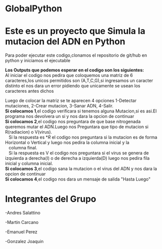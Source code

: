 # GlobalPython
# Este es un proyecto que Simula la mutacion del ADN en Python 
Para poder ejecutar este codigo,clonamos el repositorio de git/hub en python y iniciamos el ejecutable

**Los Outputs que podemos esperar en el codigo son los siguientes:**  
Al iniciar el codigo nos pedira que coloquemos una matriz de 6 caracteres,los unicos permitidos son (A,T,C,G),si ingresamos un caracter distinto el nos dara un error pidiendo que unicamente se usean los caracteres antes dichos 

Luego de colocar la matriz se te aparecen 4 opciones 1-Detectar mutaciones, 2-Crear mutacion, 3-Sanar ADN, 4-Salir.  
**Si colocamos 1**,el codigo verificara si tenemos alguna Mutacion,si es asi.El programa nos devolvera un si y nos dara la opcion de continuar  
**Si colocamos 2**,el codigo nos preguntara de que base nitrogenada queremos mutar el ADN.Luego nos Preguntara que tipo de mutacion si R(radiacion) o V(virus).  
&nbsp;&nbsp;&nbsp;Si la respuesta es **R* el codigo nos preguntara si la mutacion es de forma Horizontal o Vertical y luego nos pedira la columna inicial y la  
&nbsp;&nbsp;&nbsp;columna final.  
&nbsp;&nbsp;&nbsp;Si la respuesta es V el codigo nos preguntara si el virus se genera de izquierda a derecha(I) o de derecha a izquierda(D) luego nos pedira fila inicial y columna inicial.  
**Si colocamos 3**,el codigo sana la mutacion o el virus del ADN y nos dara la opcion de continuar   
**Si colocamos 4**,el codigo nos dara un mensaje de salida "Hasta Luego"  

# Integrantes del Grupo 

  -Andres Salattino
  
  -Martin Carcano
  
  -Emanuel Perez 
  
  -Gonzalez Joaquin
  
